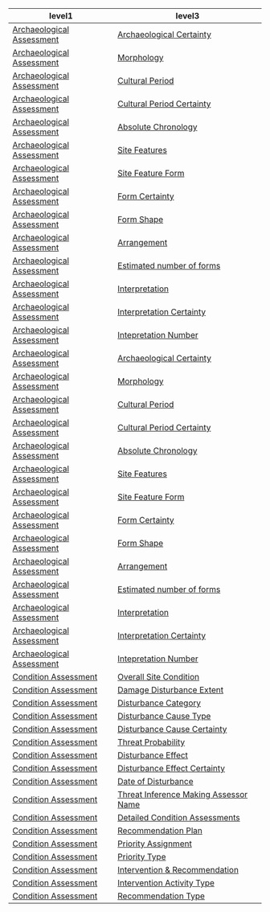 | level1 | level3 |
|--------|--------|
| [Archaeological Assessment](https://github.com/eamena-project/eamena-arches-dev/tree/main/dbs/database.eamena/data/reference_data/rm/hp/values\Archaeological_Assessment) | [Archaeological Certainty](https://github.com/eamena-project/eamena-arches-dev/tree/main/dbs/database.eamena/data/reference_data/rm/hp/values\Archaeological_Assessment\Archaeological_Certainty.tsv) |
| [Archaeological Assessment](https://github.com/eamena-project/eamena-arches-dev/tree/main/dbs/database.eamena/data/reference_data/rm/hp/values\Archaeological_Assessment) | [Morphology](https://github.com/eamena-project/eamena-arches-dev/tree/main/dbs/database.eamena/data/reference_data/rm/hp/values\Archaeological_Assessment\Morphology.tsv) |
| [Archaeological Assessment](https://github.com/eamena-project/eamena-arches-dev/tree/main/dbs/database.eamena/data/reference_data/rm/hp/values\Archaeological_Assessment) | [Cultural Period](https://github.com/eamena-project/eamena-arches-dev/tree/main/dbs/database.eamena/data/reference_data/rm/hp/values\Archaeological_Assessment\Cultural_Period.tsv) |
| [Archaeological Assessment](https://github.com/eamena-project/eamena-arches-dev/tree/main/dbs/database.eamena/data/reference_data/rm/hp/values\Archaeological_Assessment) | [Cultural Period Certainty](https://github.com/eamena-project/eamena-arches-dev/tree/main/dbs/database.eamena/data/reference_data/rm/hp/values\Archaeological_Assessment\Cultural_Period_Certainty.tsv) |
| [Archaeological Assessment](https://github.com/eamena-project/eamena-arches-dev/tree/main/dbs/database.eamena/data/reference_data/rm/hp/values\Archaeological_Assessment) | [Absolute Chronology](https://github.com/eamena-project/eamena-arches-dev/tree/main/dbs/database.eamena/data/reference_data/rm/hp/values\Archaeological_Assessment\Absolute_Chronology.tsv) |
| [Archaeological Assessment](https://github.com/eamena-project/eamena-arches-dev/tree/main/dbs/database.eamena/data/reference_data/rm/hp/values\Archaeological_Assessment) | [Site Features](https://github.com/eamena-project/eamena-arches-dev/tree/main/dbs/database.eamena/data/reference_data/rm/hp/values\Archaeological_Assessment\Site_Features.tsv) |
| [Archaeological Assessment](https://github.com/eamena-project/eamena-arches-dev/tree/main/dbs/database.eamena/data/reference_data/rm/hp/values\Archaeological_Assessment) | [Site Feature Form](https://github.com/eamena-project/eamena-arches-dev/tree/main/dbs/database.eamena/data/reference_data/rm/hp/values\Archaeological_Assessment\Site_Feature_Form.tsv) |
| [Archaeological Assessment](https://github.com/eamena-project/eamena-arches-dev/tree/main/dbs/database.eamena/data/reference_data/rm/hp/values\Archaeological_Assessment) | [Form Certainty](https://github.com/eamena-project/eamena-arches-dev/tree/main/dbs/database.eamena/data/reference_data/rm/hp/values\Archaeological_Assessment\Form_Certainty.tsv) |
| [Archaeological Assessment](https://github.com/eamena-project/eamena-arches-dev/tree/main/dbs/database.eamena/data/reference_data/rm/hp/values\Archaeological_Assessment) | [Form Shape](https://github.com/eamena-project/eamena-arches-dev/tree/main/dbs/database.eamena/data/reference_data/rm/hp/values\Archaeological_Assessment\Form_Shape.tsv) |
| [Archaeological Assessment](https://github.com/eamena-project/eamena-arches-dev/tree/main/dbs/database.eamena/data/reference_data/rm/hp/values\Archaeological_Assessment) | [Arrangement](https://github.com/eamena-project/eamena-arches-dev/tree/main/dbs/database.eamena/data/reference_data/rm/hp/values\Archaeological_Assessment\Arrangement.tsv) |
| [Archaeological Assessment](https://github.com/eamena-project/eamena-arches-dev/tree/main/dbs/database.eamena/data/reference_data/rm/hp/values\Archaeological_Assessment) | [Estimated number of forms](https://github.com/eamena-project/eamena-arches-dev/tree/main/dbs/database.eamena/data/reference_data/rm/hp/values\Archaeological_Assessment\Estimated_number_of_forms.tsv) |
| [Archaeological Assessment](https://github.com/eamena-project/eamena-arches-dev/tree/main/dbs/database.eamena/data/reference_data/rm/hp/values\Archaeological_Assessment) | [Interpretation](https://github.com/eamena-project/eamena-arches-dev/tree/main/dbs/database.eamena/data/reference_data/rm/hp/values\Archaeological_Assessment\Interpretation.tsv) |
| [Archaeological Assessment](https://github.com/eamena-project/eamena-arches-dev/tree/main/dbs/database.eamena/data/reference_data/rm/hp/values\Archaeological_Assessment) | [Interpretation Certainty](https://github.com/eamena-project/eamena-arches-dev/tree/main/dbs/database.eamena/data/reference_data/rm/hp/values\Archaeological_Assessment\Interpretation_Certainty.tsv) |
| [Archaeological Assessment](https://github.com/eamena-project/eamena-arches-dev/tree/main/dbs/database.eamena/data/reference_data/rm/hp/values\Archaeological_Assessment) | [Intepretation Number](https://github.com/eamena-project/eamena-arches-dev/tree/main/dbs/database.eamena/data/reference_data/rm/hp/values\Archaeological_Assessment\Intepretation_Number.tsv) |
| [Archaeological Assessment](https://github.com/eamena-project/eamena-arches-dev/tree/main/dbs/database.eamena/data/reference_data/rm/hp/values\Archaeological_Assessment) | [Archaeological Certainty](https://github.com/eamena-project/eamena-arches-dev/tree/main/dbs/database.eamena/data/reference_data/rm/hp/values\Archaeological_Assessment\Archaeological_Certainty.tsv) |
| [Archaeological Assessment](https://github.com/eamena-project/eamena-arches-dev/tree/main/dbs/database.eamena/data/reference_data/rm/hp/values\Archaeological_Assessment) | [Morphology](https://github.com/eamena-project/eamena-arches-dev/tree/main/dbs/database.eamena/data/reference_data/rm/hp/values\Archaeological_Assessment\Morphology.tsv) |
| [Archaeological Assessment](https://github.com/eamena-project/eamena-arches-dev/tree/main/dbs/database.eamena/data/reference_data/rm/hp/values\Archaeological_Assessment) | [Cultural Period](https://github.com/eamena-project/eamena-arches-dev/tree/main/dbs/database.eamena/data/reference_data/rm/hp/values\Archaeological_Assessment\Cultural_Period.tsv) |
| [Archaeological Assessment](https://github.com/eamena-project/eamena-arches-dev/tree/main/dbs/database.eamena/data/reference_data/rm/hp/values\Archaeological_Assessment) | [Cultural Period Certainty](https://github.com/eamena-project/eamena-arches-dev/tree/main/dbs/database.eamena/data/reference_data/rm/hp/values\Archaeological_Assessment\Cultural_Period_Certainty.tsv) |
| [Archaeological Assessment](https://github.com/eamena-project/eamena-arches-dev/tree/main/dbs/database.eamena/data/reference_data/rm/hp/values\Archaeological_Assessment) | [Absolute Chronology](https://github.com/eamena-project/eamena-arches-dev/tree/main/dbs/database.eamena/data/reference_data/rm/hp/values\Archaeological_Assessment\Absolute_Chronology.tsv) |
| [Archaeological Assessment](https://github.com/eamena-project/eamena-arches-dev/tree/main/dbs/database.eamena/data/reference_data/rm/hp/values\Archaeological_Assessment) | [Site Features](https://github.com/eamena-project/eamena-arches-dev/tree/main/dbs/database.eamena/data/reference_data/rm/hp/values\Archaeological_Assessment\Site_Features.tsv) |
| [Archaeological Assessment](https://github.com/eamena-project/eamena-arches-dev/tree/main/dbs/database.eamena/data/reference_data/rm/hp/values\Archaeological_Assessment) | [Site Feature Form](https://github.com/eamena-project/eamena-arches-dev/tree/main/dbs/database.eamena/data/reference_data/rm/hp/values\Archaeological_Assessment\Site_Feature_Form.tsv) |
| [Archaeological Assessment](https://github.com/eamena-project/eamena-arches-dev/tree/main/dbs/database.eamena/data/reference_data/rm/hp/values\Archaeological_Assessment) | [Form Certainty](https://github.com/eamena-project/eamena-arches-dev/tree/main/dbs/database.eamena/data/reference_data/rm/hp/values\Archaeological_Assessment\Form_Certainty.tsv) |
| [Archaeological Assessment](https://github.com/eamena-project/eamena-arches-dev/tree/main/dbs/database.eamena/data/reference_data/rm/hp/values\Archaeological_Assessment) | [Form Shape](https://github.com/eamena-project/eamena-arches-dev/tree/main/dbs/database.eamena/data/reference_data/rm/hp/values\Archaeological_Assessment\Form_Shape.tsv) |
| [Archaeological Assessment](https://github.com/eamena-project/eamena-arches-dev/tree/main/dbs/database.eamena/data/reference_data/rm/hp/values\Archaeological_Assessment) | [Arrangement](https://github.com/eamena-project/eamena-arches-dev/tree/main/dbs/database.eamena/data/reference_data/rm/hp/values\Archaeological_Assessment\Arrangement.tsv) |
| [Archaeological Assessment](https://github.com/eamena-project/eamena-arches-dev/tree/main/dbs/database.eamena/data/reference_data/rm/hp/values\Archaeological_Assessment) | [Estimated number of forms](https://github.com/eamena-project/eamena-arches-dev/tree/main/dbs/database.eamena/data/reference_data/rm/hp/values\Archaeological_Assessment\Estimated_number_of_forms.tsv) |
| [Archaeological Assessment](https://github.com/eamena-project/eamena-arches-dev/tree/main/dbs/database.eamena/data/reference_data/rm/hp/values\Archaeological_Assessment) | [Interpretation](https://github.com/eamena-project/eamena-arches-dev/tree/main/dbs/database.eamena/data/reference_data/rm/hp/values\Archaeological_Assessment\Interpretation.tsv) |
| [Archaeological Assessment](https://github.com/eamena-project/eamena-arches-dev/tree/main/dbs/database.eamena/data/reference_data/rm/hp/values\Archaeological_Assessment) | [Interpretation Certainty](https://github.com/eamena-project/eamena-arches-dev/tree/main/dbs/database.eamena/data/reference_data/rm/hp/values\Archaeological_Assessment\Interpretation_Certainty.tsv) |
| [Archaeological Assessment](https://github.com/eamena-project/eamena-arches-dev/tree/main/dbs/database.eamena/data/reference_data/rm/hp/values\Archaeological_Assessment) | [Intepretation Number](https://github.com/eamena-project/eamena-arches-dev/tree/main/dbs/database.eamena/data/reference_data/rm/hp/values\Archaeological_Assessment\Intepretation_Number.tsv) |
| [Condition Assessment](https://github.com/eamena-project/eamena-arches-dev/tree/main/dbs/database.eamena/data/reference_data/rm/hp/values\Condition_Assessment) | [Overall Site Condition](https://github.com/eamena-project/eamena-arches-dev/tree/main/dbs/database.eamena/data/reference_data/rm/hp/values\Condition_Assessment\Overall_Site_Condition.tsv) |
| [Condition Assessment](https://github.com/eamena-project/eamena-arches-dev/tree/main/dbs/database.eamena/data/reference_data/rm/hp/values\Condition_Assessment) | [Damage Disturbance Extent](https://github.com/eamena-project/eamena-arches-dev/tree/main/dbs/database.eamena/data/reference_data/rm/hp/values\Condition_Assessment\Damage_Disturbance_Extent.tsv) |
| [Condition Assessment](https://github.com/eamena-project/eamena-arches-dev/tree/main/dbs/database.eamena/data/reference_data/rm/hp/values\Condition_Assessment) | [Disturbance Category](https://github.com/eamena-project/eamena-arches-dev/tree/main/dbs/database.eamena/data/reference_data/rm/hp/values\Condition_Assessment\Disturbance_Category.tsv) |
| [Condition Assessment](https://github.com/eamena-project/eamena-arches-dev/tree/main/dbs/database.eamena/data/reference_data/rm/hp/values\Condition_Assessment) | [Disturbance Cause Type](https://github.com/eamena-project/eamena-arches-dev/tree/main/dbs/database.eamena/data/reference_data/rm/hp/values\Condition_Assessment\Disturbance_Cause_Type.tsv) |
| [Condition Assessment](https://github.com/eamena-project/eamena-arches-dev/tree/main/dbs/database.eamena/data/reference_data/rm/hp/values\Condition_Assessment) | [Disturbance Cause Certainty](https://github.com/eamena-project/eamena-arches-dev/tree/main/dbs/database.eamena/data/reference_data/rm/hp/values\Condition_Assessment\Disturbance_Cause_Certainty.tsv) |
| [Condition Assessment](https://github.com/eamena-project/eamena-arches-dev/tree/main/dbs/database.eamena/data/reference_data/rm/hp/values\Condition_Assessment) | [Threat Probability](https://github.com/eamena-project/eamena-arches-dev/tree/main/dbs/database.eamena/data/reference_data/rm/hp/values\Condition_Assessment\Threat_Probability.tsv) |
| [Condition Assessment](https://github.com/eamena-project/eamena-arches-dev/tree/main/dbs/database.eamena/data/reference_data/rm/hp/values\Condition_Assessment) | [Disturbance Effect](https://github.com/eamena-project/eamena-arches-dev/tree/main/dbs/database.eamena/data/reference_data/rm/hp/values\Condition_Assessment\Disturbance_Effect.tsv) |
| [Condition Assessment](https://github.com/eamena-project/eamena-arches-dev/tree/main/dbs/database.eamena/data/reference_data/rm/hp/values\Condition_Assessment) | [Disturbance Effect Certainty](https://github.com/eamena-project/eamena-arches-dev/tree/main/dbs/database.eamena/data/reference_data/rm/hp/values\Condition_Assessment\Disturbance_Effect_Certainty.tsv) |
| [Condition Assessment](https://github.com/eamena-project/eamena-arches-dev/tree/main/dbs/database.eamena/data/reference_data/rm/hp/values\Condition_Assessment) | [Date of Disturbance](https://github.com/eamena-project/eamena-arches-dev/tree/main/dbs/database.eamena/data/reference_data/rm/hp/values\Condition_Assessment\Date_of_Disturbance.tsv) |
| [Condition Assessment](https://github.com/eamena-project/eamena-arches-dev/tree/main/dbs/database.eamena/data/reference_data/rm/hp/values\Condition_Assessment) | [Threat Inference Making Assessor Name](https://github.com/eamena-project/eamena-arches-dev/tree/main/dbs/database.eamena/data/reference_data/rm/hp/values\Condition_Assessment\Threat_Inference_Making_Assessor_Name.tsv) |
| [Condition Assessment](https://github.com/eamena-project/eamena-arches-dev/tree/main/dbs/database.eamena/data/reference_data/rm/hp/values\Condition_Assessment) | [Detailed Condition Assessments](https://github.com/eamena-project/eamena-arches-dev/tree/main/dbs/database.eamena/data/reference_data/rm/hp/values\Condition_Assessment\Detailed_Condition_Assessments.tsv) |
| [Condition Assessment](https://github.com/eamena-project/eamena-arches-dev/tree/main/dbs/database.eamena/data/reference_data/rm/hp/values\Condition_Assessment) | [Recommendation Plan](https://github.com/eamena-project/eamena-arches-dev/tree/main/dbs/database.eamena/data/reference_data/rm/hp/values\Condition_Assessment\Recommendation_Plan.tsv) |
| [Condition Assessment](https://github.com/eamena-project/eamena-arches-dev/tree/main/dbs/database.eamena/data/reference_data/rm/hp/values\Condition_Assessment) | [Priority Assignment](https://github.com/eamena-project/eamena-arches-dev/tree/main/dbs/database.eamena/data/reference_data/rm/hp/values\Condition_Assessment\Priority_Assignment.tsv) |
| [Condition Assessment](https://github.com/eamena-project/eamena-arches-dev/tree/main/dbs/database.eamena/data/reference_data/rm/hp/values\Condition_Assessment) | [Priority Type](https://github.com/eamena-project/eamena-arches-dev/tree/main/dbs/database.eamena/data/reference_data/rm/hp/values\Condition_Assessment\Priority_Type.tsv) |
| [Condition Assessment](https://github.com/eamena-project/eamena-arches-dev/tree/main/dbs/database.eamena/data/reference_data/rm/hp/values\Condition_Assessment) | [Intervention & Recommendation](https://github.com/eamena-project/eamena-arches-dev/tree/main/dbs/database.eamena/data/reference_data/rm/hp/values\Condition_Assessment\Intervention_&_Recommendation.tsv) |
| [Condition Assessment](https://github.com/eamena-project/eamena-arches-dev/tree/main/dbs/database.eamena/data/reference_data/rm/hp/values\Condition_Assessment) | [Intervention Activity Type](https://github.com/eamena-project/eamena-arches-dev/tree/main/dbs/database.eamena/data/reference_data/rm/hp/values\Condition_Assessment\Intervention_Activity_Type.tsv) |
| [Condition Assessment](https://github.com/eamena-project/eamena-arches-dev/tree/main/dbs/database.eamena/data/reference_data/rm/hp/values\Condition_Assessment) | [Recommendation Type](https://github.com/eamena-project/eamena-arches-dev/tree/main/dbs/database.eamena/data/reference_data/rm/hp/values\Condition_Assessment\Recommendation_Type.tsv) |
